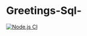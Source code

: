 # Greetings-Sql-
[![Node.js CI](https://github.com/Yonela-Johannes/Greetings-Sql-/actions/workflows/nodetest.js.yml/badge.svg)](https://github.com/Yonela-Johannes/Greetings-Sql-/actions/workflows/nodetest.js.yml)
